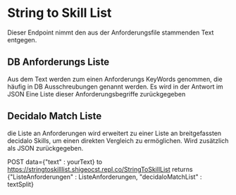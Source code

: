# String to Skill List

Dieser Endpoint nimmt den aus der Anforderungsfile stammenden Text entgegen.

## DB Anforderungs Liste

Aus dem Text werden zum einen Anforderungs KeyWords genommen, die häufig in DB Ausschreubungen genannt werden. Es wird in der Antwort im JSON Eine Liste dieser Anforderungsbegriffe zurückgegeben

## Decidalo Match Liste

die Liste an Anforderungen wird erweitert zu einer Liste an breitgefassten decidalo Skills, um einen direkten Vergleich zu ermöglichen. Wird zusätzlich als JSON zurückgegeben.

POST data={"text" : yourText} to https://stringtoskilllist.shigeocst.repl.co/StringToSkillList
returns {"ListeAnforderungen" : ListeAnforderungen, "decidaloMatchList" : textSplit}
